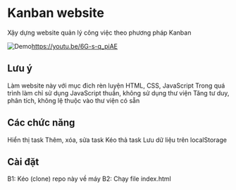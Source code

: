 # Kanban website
Xậy dựng website quản lý công việc theo phương pháp Kanban

![Demo](https://www.upsieutoc.com/images/2021/01/16/image4dc87414f25a6b40.png)https://youtu.be/6G-s-q_piAE

## Lưu ý
Làm website này với mục đich rèn luyện HTML, CSS, JavaScript
Trong quá trình làm chỉ sử dụng JavaScript thuần, không sử dụng thư viện
Tăng tư duy, phân tích, không lệ thuộc vào thư viện có sẵn

## Các chức năng
Hiển thị task
Thêm, xóa, sửa task
Kéo thả task
Lưu dữ liệu trên localStorage

## Cài đặt
B1: Kéo (clone) repo này về máy
B2: Chạy file index.html

